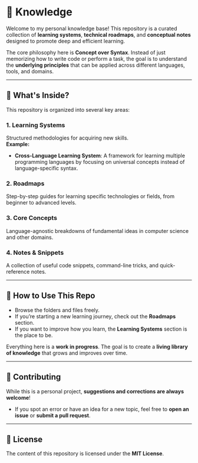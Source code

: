 # 🧠 Knowledge

Welcome to my personal knowledge base! This repository is a curated collection of **learning systems**, **technical roadmaps**, and **conceptual notes** designed to promote deep and efficient learning.

The core philosophy here is **Concept over Syntax**. Instead of just memorizing how to write code or perform a task, the goal is to understand the **underlying principles** that can be applied across different languages, tools, and domains.

---

## 📂 What's Inside?

This repository is organized into several key areas:

### 1. Learning Systems
Structured methodologies for acquiring new skills.  
**Example:**  
- **Cross-Language Learning System**: A framework for learning multiple programming languages by focusing on universal concepts instead of language-specific syntax.

### 2. Roadmaps
Step-by-step guides for learning specific technologies or fields, from beginner to advanced levels.

### 3. Core Concepts
Language-agnostic breakdowns of fundamental ideas in computer science and other domains.

### 4. Notes & Snippets
A collection of useful code snippets, command-line tricks, and quick-reference notes.

---

## 🚀 How to Use This Repo

- Browse the folders and files freely.  
- If you’re starting a new learning journey, check out the **Roadmaps** section.  
- If you want to improve how you learn, the **Learning Systems** section is the place to be.  

Everything here is a **work in progress**. The goal is to create a **living library of knowledge** that grows and improves over time.

---

## 🤝 Contributing

While this is a personal project, **suggestions and corrections are always welcome**!  
- If you spot an error or have an idea for a new topic, feel free to **open an issue** or **submit a pull request**.

---

## 📄 License

The content of this repository is licensed under the **MIT License**.

